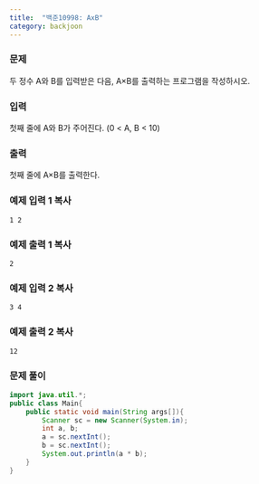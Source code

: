 ```yaml
---
title:  "백준10998: AxB"
category: backjoon
---
```




### 문제

두 정수 A와 B를 입력받은 다음, A×B를 출력하는 프로그램을 작성하시오.

### 입력

첫째 줄에 A와 B가 주어진다. (0 < A, B < 10)

### 출력

첫째 줄에 A×B를 출력한다.

### 예제 입력 1 복사

```
1 2
```

### 예제 출력 1 복사

```
2
```

### 예제 입력 2 복사

```
3 4
```

### 예제 출력 2 복사

```
12
```



### 문제 풀이

```java
import java.util.*;
public class Main{
	public static void main(String args[]){
		Scanner sc = new Scanner(System.in);
		int a, b;
		a = sc.nextInt();
		b = sc.nextInt();
		System.out.println(a * b);
	}
}
```
